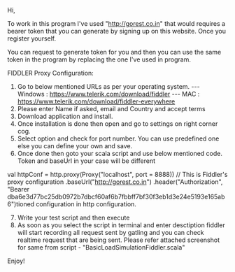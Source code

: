 Hi,

To work in this program I've used "http://gorest.co.in" that would requires a bearer token that you can generate by signing up on this website. Once you register yourself.

You can request to generate token for you and then you can use the same token in the program by replacing the one I've used in program.

FIDDLER Proxy Configuration:

1. Go to below mentioned URLs as per your operating system.
--- Windows : https://www.telerik.com/download/fiddler
--- MAC : https://www.telerik.com/download/fiddler-everywhere
2. Please enter Name if asked, email and Country and accept terms
3. Download application and install.
4. Once installation is done then open and go to settings on right corner cog.
5. Select option and check for port number. You can use predefined one else you can define your own and save.
6. Once done then goto your scala script and use below mentioned code. Token and baseUrl in your case will be different 

val httpConf = http.proxy(Proxy("localhost", port = 8888)) // This is Fiddler's proxy configuration
    .baseUrl("http://gorest.co.in")
    .header("Authorization", "Bearer dba6e3d77bc25db0972b7dbcf60af6b7fbbff7bf30f3eb1d3e24e5193e165ab6")tioned configuration in http configuration.

7. Write your test script and then execute
8. As soon as you select the script in terminal and enter desctiption fiddler will start recording all request sent by gatling and you can check realtime request that are being sent.
Please refer attached screenshot for same from script - "BasicLoadSimulationFiddler.scala"

Enjoy!
